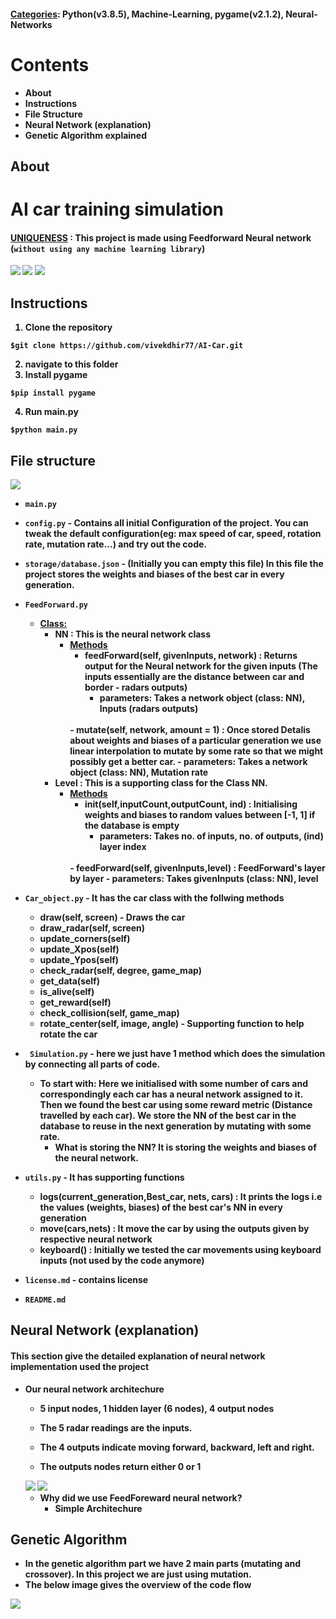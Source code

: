 

#### <u>Categories</u>: Python(v3.8.5), Machine-Learning, pygame(v2.1.2), Neural-Networks

# Contents
- <b>About<b>
- <b>Instructions<b>
- <b>File Structure<b>
- <b>Neural Network (explanation)<b>
- <b>Genetic Algorithm explained<b>


## About

# AI car training simulation
#### <u><b>UNIQUENESS</b></u> : This project is made using Feedforward Neural network (`without using any machine learning library`)

<img src="imgs/simulation.png">
<img src="imgs/simulation1.png">
<img src="imgs/Simulation2.png">


## Instructions

1. Clone the repository <br> 
```
$git clone https://github.com/vivekdhir77/AI-Car.git
```

2. navigate to this folder <br>
3. Install pygame
```
$pip install pygame
``` 

4. Run main.py <br>
```
$python main.py
```

## File structure
<img src="imgs/Tree.png">

- `main.py`

- `config.py` - Contains all initial Configuration of the project. You can tweak the default configuration(eg: max speed of car, speed, rotation rate, mutation rate...) and try out the code.

- `storage/database.json` - (Initially you can empty this file) In this file the project stores the weights and biases of the best car in every generation. 

- `FeedForward.py` 
    - <u>Class:</u>
        - NN : This is the neural network class
            - <u>Methods</u>
                - feedForward(self, givenInputs, network) : Returns output for the Neural network for the given inputs (The inputs essentially are the distance between car and border - radars outputs)
                    - parameters: Takes a network object (class: NN), Inputs (radars outputs)
                <br>
                - mutate(self, network, amount = 1) : Once stored Detalis about weights and biases of a particular generation we use linear interpolation to mutate by some rate so that we might possibly get a better car.
                    - parameters: Takes a network object (class: NN), Mutation rate
        - Level : This is a supporting class for the Class NN.
            - <u>Methods</u>
                - __init__(self,inputCount,outputCount, ind) : Initialising weights and biases to random values between [-1, 1] if the database is empty
                    - parameters: Takes no. of inputs, no. of outputs, (ind) layer index
                <br>
                - feedForward(self, givenInputs,level) : FeedForward's layer by layer
                    - parameters: Takes givenInputs (class: NN), level

- `Car_object.py` - It has the car class with the follwing methods
    - draw(self, screen) - Draws the car 
    - draw_radar(self, screen)
    - update_corners(self)
    - update_Xpos(self)
    - update_Ypos(self)
    - check_radar(self, degree, game_map)
    - get_data(self)
    - is_alive(self)
    - get_reward(self)
    - check_collision(self, game_map)
    - rotate_center(self, image, angle) - Supporting function to help rotate the car

- ` Simulation.py` - here we just have 1 method which does the simulation by connecting all parts of code. 
    - To start with: Here we initialised with some number of cars and correspondingly each car has a neural network assigned to it. Then we found the best car using some reward metric (Distance travelled by each car). We store the NN of the best car in the database to reuse in the next generation by mutating with some rate. 
        - What is storing the NN? It is storing the weights and biases of the neural network.

- `utils.py` - It has supporting functions
    - logs(current_generation,Best_car,  nets, cars) : It prints the logs i.e the values (weights, biases) of the best car's NN in every generation
    - move(cars,nets) : It move the car by using the outputs given by respective neural network
    - keyboard() : Initially we tested the car movements using keyboard inputs (not used by the code anymore)

- `license.md` - contains license
- `README.md` 

## Neural Network (explanation) 

#### This section give the detailed explanation of neural network implementation used the project

- Our neural network architechure 
    - 5 input nodes, 1 hidden layer (6 nodes), 4 output nodes

    - The 5 radar readings are the inputs.
    
    - The 4 outputs indicate moving forward, backward, left and right.

    - The outputs nodes return either 0 or 1

    <img src='imgs/NNe1.png'>
    <img src='imgs/NNe2.png'>

    - Why did we use FeedForeward neural network?
        - Simple Architechure

## Genetic Algorithm

- In the genetic algorithm part we have 2 main parts (mutating and crossover). In this project we are just using mutation.
- The below image gives the overview of the code flow
<img src="imgs/GeneticAlgo.png">

    
